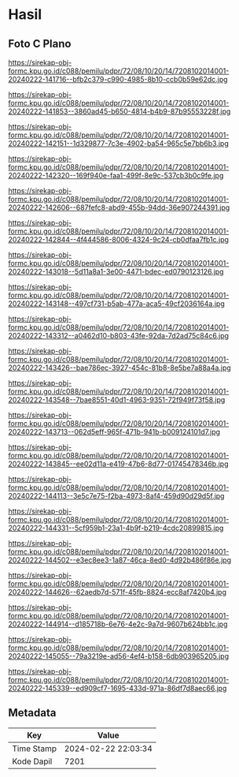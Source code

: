 # Hasil

## Foto C Plano

https://sirekap-obj-formc.kpu.go.id/c088/pemilu/pdpr/72/08/10/20/14/7208102014001-20240222-141716--bfb2c379-c990-4985-8b10-ccb0b59e62dc.jpg

https://sirekap-obj-formc.kpu.go.id/c088/pemilu/pdpr/72/08/10/20/14/7208102014001-20240222-141853--3860ad45-b650-4814-b4b9-87b95553228f.jpg

https://sirekap-obj-formc.kpu.go.id/c088/pemilu/pdpr/72/08/10/20/14/7208102014001-20240222-142151--1d329877-7c3e-4902-ba54-965c5e7bb6b3.jpg

https://sirekap-obj-formc.kpu.go.id/c088/pemilu/pdpr/72/08/10/20/14/7208102014001-20240222-142320--169f940e-faa1-499f-8e9c-537cb3b0c9fe.jpg

https://sirekap-obj-formc.kpu.go.id/c088/pemilu/pdpr/72/08/10/20/14/7208102014001-20240222-142606--687fefc8-abd9-455b-94dd-36e907244391.jpg

https://sirekap-obj-formc.kpu.go.id/c088/pemilu/pdpr/72/08/10/20/14/7208102014001-20240222-142844--4f444586-8006-4324-9c24-cb0dfaa7fb1c.jpg

https://sirekap-obj-formc.kpu.go.id/c088/pemilu/pdpr/72/08/10/20/14/7208102014001-20240222-143018--5d11a8a1-3e00-4471-bdec-ed0790123126.jpg

https://sirekap-obj-formc.kpu.go.id/c088/pemilu/pdpr/72/08/10/20/14/7208102014001-20240222-143148--497cf731-b5ab-477a-aca5-49cf2036164a.jpg

https://sirekap-obj-formc.kpu.go.id/c088/pemilu/pdpr/72/08/10/20/14/7208102014001-20240222-143312--a0462d10-b803-43fe-92da-7d2ad75c84c6.jpg

https://sirekap-obj-formc.kpu.go.id/c088/pemilu/pdpr/72/08/10/20/14/7208102014001-20240222-143426--bae786ec-3927-454c-81b8-8e5be7a88a4a.jpg

https://sirekap-obj-formc.kpu.go.id/c088/pemilu/pdpr/72/08/10/20/14/7208102014001-20240222-143548--7bae8551-40d1-4963-9351-72f949f73f58.jpg

https://sirekap-obj-formc.kpu.go.id/c088/pemilu/pdpr/72/08/10/20/14/7208102014001-20240222-143713--062d5eff-965f-471b-941b-b009124101d7.jpg

https://sirekap-obj-formc.kpu.go.id/c088/pemilu/pdpr/72/08/10/20/14/7208102014001-20240222-143845--ee02d11a-e419-47b6-8d77-01745478346b.jpg

https://sirekap-obj-formc.kpu.go.id/c088/pemilu/pdpr/72/08/10/20/14/7208102014001-20240222-144113--3e5c7e75-f2ba-4973-8af4-459d90d29d5f.jpg

https://sirekap-obj-formc.kpu.go.id/c088/pemilu/pdpr/72/08/10/20/14/7208102014001-20240222-144331--5cf959b1-23a1-4b9f-b219-4cdc20899815.jpg

https://sirekap-obj-formc.kpu.go.id/c088/pemilu/pdpr/72/08/10/20/14/7208102014001-20240222-144502--e3ec8ee3-1a87-46ca-8ed0-4d92b486f86e.jpg

https://sirekap-obj-formc.kpu.go.id/c088/pemilu/pdpr/72/08/10/20/14/7208102014001-20240222-144626--62aedb7d-571f-45fb-8824-ecc8af7420b4.jpg

https://sirekap-obj-formc.kpu.go.id/c088/pemilu/pdpr/72/08/10/20/14/7208102014001-20240222-144914--d185718b-6e76-4e2c-9a7d-9607b624bb1c.jpg

https://sirekap-obj-formc.kpu.go.id/c088/pemilu/pdpr/72/08/10/20/14/7208102014001-20240222-145055--79a3219e-ad56-4ef4-b158-6db903965205.jpg

https://sirekap-obj-formc.kpu.go.id/c088/pemilu/pdpr/72/08/10/20/14/7208102014001-20240222-145339--ed909cf7-1695-433d-971a-86df7d8aec66.jpg


## Metadata

| Key        | Value               |
| ---------- | ------------------- |
| Time Stamp | 2024-02-22 22:03:34 |
| Kode Dapil | 7201                |



